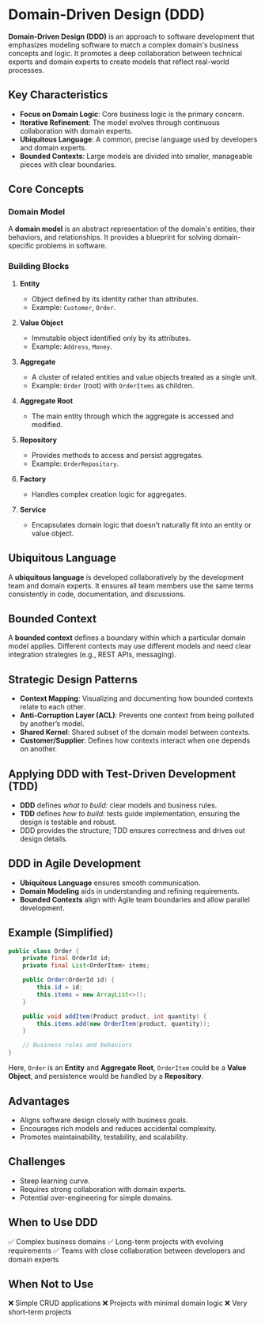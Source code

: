 # Domain-Driven Design (DDD)

**Domain-Driven Design (DDD)** is an approach to software development that emphasizes modeling software to match a complex domain's business concepts and logic. It promotes a deep collaboration between technical experts and domain experts to create models that reflect real-world processes.

## Key Characteristics

- **Focus on Domain Logic**: Core business logic is the primary concern.
- **Iterative Refinement**: The model evolves through continuous collaboration with domain experts.
- **Ubiquitous Language**: A common, precise language used by developers and domain experts.
- **Bounded Contexts**: Large models are divided into smaller, manageable pieces with clear boundaries.

## Core Concepts

### Domain Model

A **domain model** is an abstract representation of the domain's entities, their behaviors, and relationships. It provides a blueprint for solving domain-specific problems in software.

### Building Blocks

1. **Entity**

   - Object defined by its identity rather than attributes.
   - Example: `Customer`, `Order`.

2. **Value Object**

   - Immutable object identified only by its attributes.
   - Example: `Address`, `Money`.

3. **Aggregate**

   - A cluster of related entities and value objects treated as a single unit.
   - Example: `Order` (root) with `OrderItems` as children.

4. **Aggregate Root**

   - The main entity through which the aggregate is accessed and modified.

5. **Repository**

   - Provides methods to access and persist aggregates.
   - Example: `OrderRepository`.

6. **Factory**

   - Handles complex creation logic for aggregates.

7. **Service**

   - Encapsulates domain logic that doesn’t naturally fit into an entity or value object.

## Ubiquitous Language

A **ubiquitous language** is developed collaboratively by the development team and domain experts. It ensures all team members use the same terms consistently in code, documentation, and discussions.

## Bounded Context

A **bounded context** defines a boundary within which a particular domain model applies. Different contexts may use different models and need clear integration strategies (e.g., REST APIs, messaging).

## Strategic Design Patterns

- **Context Mapping**: Visualizing and documenting how bounded contexts relate to each other.
- **Anti-Corruption Layer (ACL)**: Prevents one context from being polluted by another’s model.
- **Shared Kernel**: Shared subset of the domain model between contexts.
- **Customer/Supplier**: Defines how contexts interact when one depends on another.

## Applying DDD with Test-Driven Development (TDD)

- **DDD** defines _what to build_: clear models and business rules.
- **TDD** defines _how to build_: tests guide implementation, ensuring the design is testable and robust.
- DDD provides the structure; TDD ensures correctness and drives out design details.

## DDD in Agile Development

- **Ubiquitous Language** ensures smooth communication.
- **Domain Modeling** aids in understanding and refining requirements.
- **Bounded Contexts** align with Agile team boundaries and allow parallel development.

## Example (Simplified)

```java
public class Order {
    private final OrderId id;
    private final List<OrderItem> items;

    public Order(OrderId id) {
        this.id = id;
        this.items = new ArrayList<>();
    }

    public void addItem(Product product, int quantity) {
        this.items.add(new OrderItem(product, quantity));
    }

    // Business rules and behaviors
}
```

Here, `Order` is an **Entity** and **Aggregate Root**, `OrderItem` could be a **Value Object**, and persistence would be handled by a **Repository**.

## Advantages

- Aligns software design closely with business goals.
- Encourages rich models and reduces accidental complexity.
- Promotes maintainability, testability, and scalability.

## Challenges

- Steep learning curve.
- Requires strong collaboration with domain experts.
- Potential over-engineering for simple domains.

## When to Use DDD

✅ Complex business domains
✅ Long-term projects with evolving requirements
✅ Teams with close collaboration between developers and domain experts

## When Not to Use

❌ Simple CRUD applications
❌ Projects with minimal domain logic
❌ Very short-term projects
